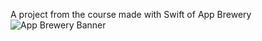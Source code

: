 A project from the course made with Swift of App Brewery
![App Brewery Banner](Documentation/AppBreweryBanner.png)


